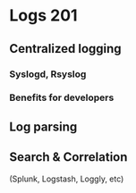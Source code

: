 # Logs 201

## Centralized logging

### Syslogd, Rsyslog

### Benefits for developers

## Log parsing

## Search & Correlation

(Splunk, Logstash, Loggly, etc)
